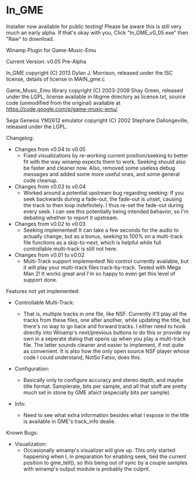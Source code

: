 In_GME
======

Installer now available for public testing! Please be aware this is still very much an early alpha. 
If that's okay with you, Click "In_GME_v0_05.exe" then "Raw" to download.

Winamp Plugin for Game-Music-Emu

Current Version: v0.05 Pre-Alpha

In_GME copyright (C) 2013 Dylan J. Morrison, released under the ISC license, details of
license in MAIN_gme.c

Game_Music_Emu library copyright (C) 2003-2009 Shay Green, released under the 
LGPL, license available in libgme directory as license.txt, source code (unmodified 
from the original) available at https://code.google.com/p/game-music-emu/.

Sega Genesis YM2612 emulator copyright (C) 2002 Stephane Dallongeville, released under 
the LGPL.

Changelog:
 - Changes from v0.04 to v0.05
   - Fixed visualizations by re-working current position/seeking to better fit with the way
     winamp expects them to work. Seeking should also be faster and cleaner now. Also, removed
     some useless debug messages and added some more useful ones, and some general code cleanup.
 - Changes from v0.03 to v0.04
   - Worked around a potential upstream bug regarding seeking: If you seek backwards during a
     fade-out, the fade-out is unset, causing the track to then loop indefinitely. I thus
     re-set the fade-out during every seek. I can see this potentially being intended behavior, 
     so I'm debating whether to report it upstream.
 - Changes from v0.02 to v0.03
   - Seeking implemented! It can take a few seconds for the audio to actually change, but
     as a bonus, seeking to 100% on a multi-track file functions as a skip-to-next, which
     is helpful while full controllable multi-track is still not here.
 - Changes from v0.01 to v0.02
   - Multi-Track support implemented! No control currently available, but it will play
     your multi-track files track-by-track. Tested with Mega Man 2! It works great and 
     I'm so happy to even get this level of support done.

Features not yet implemented:

 - Controllable Multi-Track:
   - That is, multiple tracks in one file, like NSF. Currently it'll 
     play all the tracks from these files, one after another, while updating the title,
     but there's no way to go back and forward tracks. I either need to hook directly into
     Winamp's next/previous buttons to do this or provide my own in a seperate dialog
     that opens up when you play a multi-track file. The latter sounds cleaner and easier
     to implement, if not quite as convenient. It is also how the only open source NSF 
     player whose code I could understand, NotSo Fatso, does this.

 - Configuration:
   - Basically only to configure accuracy and stereo depth, and maybe 
     title format. Samplerate, bits per sample, and all that stuff are 
     pretty much set in stone by GME afaict (especially bits per sample).

 - Info:
   - Need to see what extra information besides what I expose in the 
     title is available in GME's track_info dealie.


Known Bugs:

 - Visualization:
   - Occasionally winamp's visualizer will give up. This only started 
     happening when I, in preparation for enabling seek, tied the 
     current position to gme_tell(), so this being out of sync by a 
     couple samples with winamp's output module is probably the culprit.

